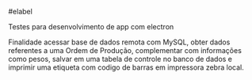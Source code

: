 #elabel

Testes para desenvolvimento de app com electron

Finalidade acessar base de dados remota com MySQL, obter dados referentes a uma Ordem de Produção, complementar com informações como pesos, salvar em uma tabela de controle no banco de dados e imprimir uma etiqueta com codigo de barras em impressora zebra local.  